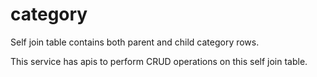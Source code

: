 # category

Self join table contains both parent and child category rows.

This service has apis to perform CRUD operations on this self join table.
